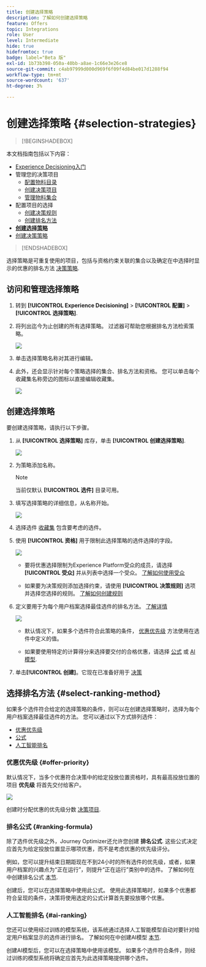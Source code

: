 ```yaml
---
title: 创建选择策略
description: 了解如何创建选择策略
feature: Offers
topic: Integrations
role: User
level: Intermediate
hide: true
hidefromtoc: true
badge: label="Beta 版"
exl-id: 1b73b398-050a-40bb-a8ae-1c66e3e26ce8
source-git-commit: c4ab97999d000d969f6f09f4d84be017d1288f94
workflow-type: tm+mt
source-wordcount: '637'
ht-degree: 3%

---
```


# 创建选择策略 {#selection-strategies}

>[!BEGINSHADEBOX]

本文档指南包括以下内容：

* [Experience Decisioning入门](gs-experience-decisioning.md)
* 管理您的决策项目
   * [配置物料目录](catalogs.md)
   * [创建决策项目](items.md)
   * [管理物料集合](collections.md)
* 配置项目的选择
   * [创建决策规则](rules.md)
   * [创建排名方法](ranking.md)
* **[创建选择策略](selection-strategies.md)**
* [创建决策策略](create-decision.md)

>[!ENDSHADEBOX]

选择策略是可重复使用的项目，包括与资格约束关联的集合以及确定在中选择时显示的优惠的排名方法 [决策策略](create-decision.md).

## 访问和管理选择策略

1. 转到 **[!UICONTROL Experience Decisioning]** > **[!UICONTROL 配置]** > **[!UICONTROL 选择策略]**.

1. 将列出迄今为止创建的所有选择策略。 过滤器可帮助您根据排名方法检索策略。

   ![](assets/strategy-list-filters.png)

1. 单击选择策略名称对其进行编辑。

1. 此外，还会显示针对每个策略选择的集合、排名方法和资格。 您可以单击每个收藏集名称旁边的图标以直接编辑收藏集。

   ![](assets/strategy-list-edit-collection.png)

## 创建选择策略

要创建选择策略，请执行以下步骤。

1. 从 **[!UICONTROL 选择策略]** 库存，单击 **[!UICONTROL 创建选择策略]**.

   ![](assets/strategy-create-button.png)

1. 为策略添加名称。

   >[!NOTE]
   >
   >当前仅默认 **[!UICONTROL 选件]** 目录可用。

1. 填写选择策略的详细信息，从名称开始。

   ![](assets/strategy-create-screen.png)

1. 选择选件 [收藏集](collections.md) 包含要考虑的选件。

1. 使用 **[!UICONTROL 资格]** 用于限制此选择策略的选件选择的字段。

   ![](assets/strategy-create-eligibility.png)

   * 要将优惠选择限制为Experience Platform受众的成员，请选择 **[!UICONTROL 受众]** 并从列表中选择一个受众。 [了解如何使用受众](../audience/about-audiences.md)

   * 如果要为决策规则添加选择约束，请使用 **[!UICONTROL 决策规则]** 选项并选择您选择的规则。 [了解如何创建规则](rules.md)

1. 定义要用于为每个用户档案选择最佳选件的排名方法。 [了解详情](#select-ranking-method)

   ![](assets/strategy-create-ranking.png)

   * 默认情况下，如果多个选件符合此策略的条件， [优惠优先级](#offer-priority) 方法使用在选件中定义的值。

   * 如果要使用特定的计算得分来选择要交付的合格优惠，请选择 [公式](#ranking-formula) 或 [AI模型](#ai-ranking).

1. 单击&#x200B;**[!UICONTROL 创建]**。它现在已准备好用于 [决策](create-decision.md)

## 选择排名方法 {#select-ranking-method}

如果多个选件符合给定的选择策略的条件，则可以在创建选择策略时，选择为每个用户档案选择最佳选件的方法。 您可以通过以下方式排列选件：

* [优惠优先级](#offer-priority)
* [公式](#ranking-formula)
* [人工智能排名](#ai-ranking)

### 优惠优先级 {#offer-priority}

默认情况下，当多个优惠符合决策中的给定投放位置资格时，具有最高投放位置的项目 **优先级** 将首先交付给客户。

![](assets/item-priority.png)

创建时分配优惠的优先级分数 [决策项目](items.md).

### 排名公式 {#ranking-formula}

除了选件优先级之外，Journey Optimizer还允许您创建 **排名公式**. 这些公式决定应首先为给定投放位置显示哪项优惠，而不是考虑优惠的优先级评分。

例如，您可以提升结束日期距现在不到24小时的所有选件的优先级，或者，如果用户档案的兴趣点为“正在运行”，则提升“正在运行”类别中的选件。 了解如何在中创建排名公式 [本节](ranking.md).

创建后，您可以在选择策略中使用此公式。 使用此选择策略时，如果多个优惠都符合呈现的条件，决策将使用选定的公式计算首先要投放哪个优惠。

### 人工智能排名 {#ai-ranking}

您还可以使用经过训练的模型系统，该系统通过选择人工智能模型自动对要针对给定用户档案显示的选件进行排名。 了解如何在中创建AI模型 [本节](ranking.md).

创建AI模型后，您可以在选择策略中使用该模型。 如果多个选件符合条件，则经过训练的模型系统将确定应首先为此选择策略提供哪个选件。
